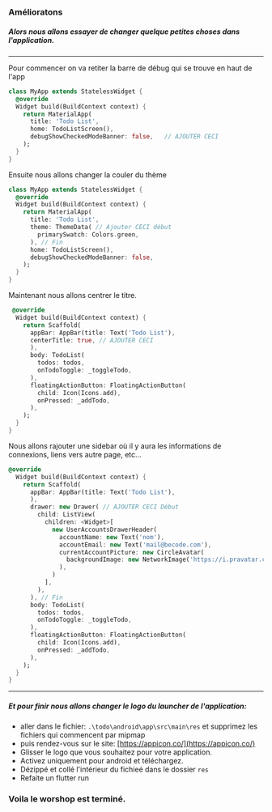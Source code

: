 ### Amélioratons


##### Alors nous allons essayer de changer quelque petites choses dans l'application.
***
Pour commencer on va retiter la barre de débug qui se trouve en haut de l'app

```dart
class MyApp extends StatelessWidget {
  @override
  Widget build(BuildContext context) {
    return MaterialApp(
      title: 'Todo List',
      home: TodoListScreen(),
      debugShowCheckedModeBanner: false,   // AJOUTER CECI
    );
  }
}
```

Ensuite nous allons changer la couler du thème

```dart
class MyApp extends StatelessWidget {
  @override
  Widget build(BuildContext context) {
    return MaterialApp(
      title: 'Todo List',
      theme: ThemeData( // Ajouter CECI début
        primarySwatch: Colors.green,
      ), // Fin
      home: TodoListScreen(),
      debugShowCheckedModeBanner: false,
    );
  }
}
```
Maintenant nous allons centrer le titre.

```dart
 @override
  Widget build(BuildContext context) {
    return Scaffold(
      appBar: AppBar(title: Text('Todo List'),
      centerTitle: true, // AJOUTER CECI
      ),
      body: TodoList(
        todos: todos,
        onTodoToggle: _toggleTodo,
      ),
      floatingActionButton: FloatingActionButton(
        child: Icon(Icons.add),
        onPressed: _addTodo,
      ),
    );
  }
}

```

Nous allons rajouter une sidebar où il y aura les informations de connexions, liens vers autre page, etc...

```dart
@override
  Widget build(BuildContext context) {
    return Scaffold(
      appBar: AppBar(title: Text('Todo List'),
      ),
      drawer: new Drawer( // AJOUTER CECI Début
        child: ListView(
          children: <Widget>[
            new UserAccountsDrawerHeader(
              accountName: new Text('nom'),
              accountEmail: new Text('mail@becode.com'),
              currentAccountPicture: new CircleAvatar(
                backgroundImage: new NetworkImage('https://i.pravatar.cc/300'),
              ),
            )
          ],
        ),
      ), // Fin
      body: TodoList(
        todos: todos,
        onTodoToggle: _toggleTodo,
      ),
      floatingActionButton: FloatingActionButton(
        child: Icon(Icons.add),
        onPressed: _addTodo,
      ),
    );
  }
}

```


***
##### Et pour finir nous allons changer le logo du launcher de l'application:
 * aller dans le fichier:
 ```.\todo\android\app\src\main\res```
  et supprimez les fichiers qui commencent par mipmap
* puis rendez-vous sur le site: [https://appicon.co/](https://appicon.co/)
* Glisser le logo que vous souhaitez pour votre application.
* Activez uniquement pour android et téléchargez.
* Dézippé et collé l'intérieur du fichieé dans le dossier ```res```
 * Refaite un flutter run

### Voila le worshop est terminé.